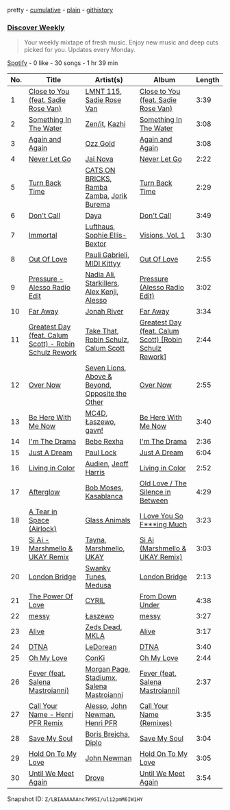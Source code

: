 pretty - [cumulative](/playlists/cumulative/37i9dQZEVXcMQ21aVFwcU6.md) - [plain](/playlists/plain/37i9dQZEVXcMQ21aVFwcU6) - [githistory](https://github.githistory.xyz/mdn522/spotify-playlist-archive/blob/main/playlists/plain/37i9dQZEVXcMQ21aVFwcU6)

### [Discover Weekly](https://open.spotify.com/playlist/37i9dQZEVXcMQ21aVFwcU6)

> Your weekly mixtape of fresh music\. Enjoy new music and deep cuts picked for you\. Updates every Monday.

[Spotify](https://open.spotify.com/user/spotify) - 0 like - 30 songs - 1 hr 39 min

| No. | Title | Artist(s) | Album | Length |
|---|---|---|---|---|
| 1 | [Close to You \(feat\. Sadie Rose Van\)](https://open.spotify.com/track/6G2psrvm6JGBYrsuMYG0dz) | [LMNT 115](https://open.spotify.com/artist/2uhgJK13algiylq9MtKRWu), [Sadie Rose Van](https://open.spotify.com/artist/26WIQmMRRABfsQCIhwtNns) | [Close to You \(feat\. Sadie Rose Van\)](https://open.spotify.com/album/1uGcrM3C3k3121zNKvDQCn) | 3:39 |
| 2 | [Something In The Water](https://open.spotify.com/track/00bzG9fwS0BxxZatnWuKEE) | [Zen/it](https://open.spotify.com/artist/5HirplYzqe2d6nvqIskR82), [Kazhi](https://open.spotify.com/artist/5GTYEYJqmYH3VlaRRnkaWj) | [Something In The Water](https://open.spotify.com/album/0FYJLlxza7cff7PuGcEZmC) | 3:08 |
| 3 | [Again and Again](https://open.spotify.com/track/07fu7m89fwYrTwScLwaghT) | [Ozz Gold](https://open.spotify.com/artist/0KZDvnSmE8sY5Q2PtUab2P) | [Again and Again](https://open.spotify.com/album/462KVKF9oYosCYY2imGvqN) | 3:08 |
| 4 | [Never Let Go](https://open.spotify.com/track/1TLNqLklSPgJYaQj9HhQqQ) | [Jai Nova](https://open.spotify.com/artist/7m0d5KbIfUlF3aY9KnTw5U) | [Never Let Go](https://open.spotify.com/album/0Ri4N8NfykSU7lNl2OkmRq) | 2:22 |
| 5 | [Turn Back Time](https://open.spotify.com/track/4MfwPiSESvofOu113l7YLn) | [CATS ON BRICKS](https://open.spotify.com/artist/6TbBdFGM4kvIpQkZK4G8Oa), [Ramba Zamba](https://open.spotify.com/artist/2WKa6e2EJicxfc2DLZ9S6o), [Jorik Burema](https://open.spotify.com/artist/5m9bQKYt5uwDbtBGB6x78P) | [Turn Back Time](https://open.spotify.com/album/5j3npzW1nDUNjGn4nctlZ6) | 2:29 |
| 6 | [Don't Call](https://open.spotify.com/track/1MqZc58tU1uLQ5CFLkHXb2) | [Daya](https://open.spotify.com/artist/6Dd3NScHWwnW6obMFbl1BH) | [Don't Call](https://open.spotify.com/album/1nY3JwvqVliwQgjmNVRPUP) | 3:49 |
| 7 | [Immortal](https://open.spotify.com/track/0nzVN0Ln1nnN5eSSUSmztb) | [Lufthaus](https://open.spotify.com/artist/0zlMouo6dENL2tsOY9JssU), [Sophie Ellis\-Bextor](https://open.spotify.com/artist/2cBh5lVMg222FFuRU7EfDE) | [Visions, Vol\. 1](https://open.spotify.com/album/4u118aJAyUdQmQAmyTdSyb) | 3:30 |
| 8 | [Out Of Love](https://open.spotify.com/track/4xH56OtuKM18dyGiyg7M18) | [Pauli Gabrieli](https://open.spotify.com/artist/40QvCO9mBoXc4cpqbCWbnp), [MIDI Kittyy](https://open.spotify.com/artist/0MskAXm9cAVHMKcrBziwV4) | [Out Of Love](https://open.spotify.com/album/2hnVXsQhLFOacUCQwXqQyR) | 2:55 |
| 9 | [Pressure \- Alesso Radio Edit](https://open.spotify.com/track/4uB7RmCoM5NAZKMYypDLpz) | [Nadia Ali](https://open.spotify.com/artist/1C60viSZv6BoYtrnkZ44g5), [Starkillers](https://open.spotify.com/artist/6gJE2UbjRlQBb0dFmMQTm0), [Alex Kenji](https://open.spotify.com/artist/57emG0pZhSfbfskupwZ4Bu), [Alesso](https://open.spotify.com/artist/4AVFqumd2ogHFlRbKIjp1t) | [Pressure \(Alesso Radio Edit\)](https://open.spotify.com/album/6KEKDpsquT9q0oiG3YcGyI) | 3:02 |
| 10 | [Far Away](https://open.spotify.com/track/17DIXAfHuxgFLvD17Rs0tB) | [Jonah River](https://open.spotify.com/artist/0vVA0qdQIcXdkeUwTO5e0f) | [Far Away](https://open.spotify.com/album/4wEFoM483MjMqOsclR3Uy7) | 3:34 |
| 11 | [Greatest Day \(feat\. Calum Scott\) \- Robin Schulz Rework](https://open.spotify.com/track/1Oae67sHC45sBQMrYhMiWF) | [Take That](https://open.spotify.com/artist/1XgFuvRd7r5g0h844A5ZUQ), [Robin Schulz](https://open.spotify.com/artist/3t5xRXzsuZmMDkQzgOX35S), [Calum Scott](https://open.spotify.com/artist/6ydoSd3N2mwgwBHtF6K7eX) | [Greatest Day \(feat\. Calum Scott\) \[Robin Schulz Rework\]](https://open.spotify.com/album/66L6pO8awweuEwUBn0cLdS) | 2:44 |
| 12 | [Over Now](https://open.spotify.com/track/606Z051kpzw0rrcBCYCTtR) | [Seven Lions](https://open.spotify.com/artist/6fcTRFpz0yH79qSKfof7lp), [Above & Beyond](https://open.spotify.com/artist/10gzBoINW3cLJfZUka8Zoe), [Opposite the Other](https://open.spotify.com/artist/3YPzVOVeAXdzhmnffu1WjZ) | [Over Now](https://open.spotify.com/album/7udk1qiys7QiEPKN9lY8a4) | 2:55 |
| 13 | [Be Here With Me Now](https://open.spotify.com/track/5vOZflu9doigyNV5ifO7pr) | [MC4D](https://open.spotify.com/artist/2MbY32LPINIi9P6PCkrOJI), [Łaszewo](https://open.spotify.com/artist/6jxGLrn1I14RIeRYodOpLN), [gavn!](https://open.spotify.com/artist/2pQzh5cuuqpDErGZNaOULd) | [Be Here With Me Now](https://open.spotify.com/album/6lWwhdj8KEiRGIyhs2lDZB) | 3:40 |
| 14 | [I'm The Drama](https://open.spotify.com/track/21KShmFSfzVOaYAJmMLbHG) | [Bebe Rexha](https://open.spotify.com/artist/64M6ah0SkkRsnPGtGiRAbb) | [I'm The Drama](https://open.spotify.com/album/6rhEdVWLmMzxnp8KVppcjx) | 2:36 |
| 15 | [Just A Dream](https://open.spotify.com/track/6IWdEvxikSW44nNOPvuZcX) | [Paul Lock](https://open.spotify.com/artist/5Maf1cbMt9JIF4HBnpdH84) | [Just A Dream](https://open.spotify.com/album/4lommtFfwwxX8MI23r0JYP) | 6:04 |
| 16 | [Living in Color](https://open.spotify.com/track/2lsNq7K3vPA9ONx4wVOdql) | [Audien](https://open.spotify.com/artist/4xnMDfgEmXZEEDdITKcGuE), [Jeoff Harris](https://open.spotify.com/artist/434nBUvWgd5pcPv2bmyKy4) | [Living in Color](https://open.spotify.com/album/2mXd7GKfRyX2LyXMCmZKeE) | 2:52 |
| 17 | [Afterglow](https://open.spotify.com/track/1Aic3Xbzma3Nb0sSwqGCdf) | [Bob Moses](https://open.spotify.com/artist/6LHsnRBUYhFyt01PdKXAF5), [Kasablanca](https://open.spotify.com/artist/297Z0teiCkp5s9eneWROpI) | [Old Love / The Silence in Between](https://open.spotify.com/album/7lzmVCDtNyrnJuzurcmB4p) | 4:29 |
| 18 | [A Tear in Space \(Airlock\)](https://open.spotify.com/track/6l6XVeeoTe3ggya4fLY8l8) | [Glass Animals](https://open.spotify.com/artist/4yvcSjfu4PC0CYQyLy4wSq) | [I Love You So F\*\*\*ing Much](https://open.spotify.com/album/5i6LJyHq9wxLSecf0N2Iuw) | 3:23 |
| 19 | [Si Ai \- Marshmello & UKAY Remix](https://open.spotify.com/track/14e2ob5d6fW1TTn5ZlXF5N) | [Tayna](https://open.spotify.com/artist/5Cj0xJrG2k8TPOJQ1vdAmZ), [Marshmello](https://open.spotify.com/artist/64KEffDW9EtZ1y2vBYgq8T), [UKAY](https://open.spotify.com/artist/61g8SMtoEd288zbblnptOJ) | [Si Ai \(Marshmello & UKAY Remix\)](https://open.spotify.com/album/2Gg8UFmwKnV5CcATPbGnba) | 3:03 |
| 20 | [London Bridge](https://open.spotify.com/track/3EyVQGsh8WhY40GF8j5RsX) | [Swanky Tunes](https://open.spotify.com/artist/06cLuOP0p7VAnBnqil1eWX), [Medusa](https://open.spotify.com/artist/08Cmz2Whs8UYTPT4Th0c8w) | [London Bridge](https://open.spotify.com/album/3rsgBSBXZzU1gPb7fgbTen) | 2:13 |
| 21 | [The Power Of Love](https://open.spotify.com/track/0xg8zLBMPYUMtM9IkeVdKh) | [CYRIL](https://open.spotify.com/artist/11kt6ggsdxvI8MhyeSMKom) | [From Down Under](https://open.spotify.com/album/2nxaRG5BT18Zdjgy8xzWLd) | 4:38 |
| 22 | [messy](https://open.spotify.com/track/3CPhCNH8rV1czzGSmXm9TH) | [Łaszewo](https://open.spotify.com/artist/6jxGLrn1I14RIeRYodOpLN) | [messy](https://open.spotify.com/album/4XoiPhxyT8riRh4V2enQZP) | 3:27 |
| 23 | [Alive](https://open.spotify.com/track/5bFuHlXKw66Uu2cHKn5bf8) | [Zeds Dead](https://open.spotify.com/artist/67qogtRNI0GjUr8PlaG6Zh), [MKLA](https://open.spotify.com/artist/57Vnemieu10x71jR2UWc4o) | [Alive](https://open.spotify.com/album/424AkXXKYZsnsoiBrW64oh) | 3:17 |
| 24 | [DTNA](https://open.spotify.com/track/3KOaTDwruVlA30kg81WRrx) | [LeDorean](https://open.spotify.com/artist/33m7VtP8WxR5FhUKIMOB46) | [DTNA](https://open.spotify.com/album/3ZrZNrzCfXaKLLzJbji6T7) | 3:40 |
| 25 | [Oh My Love](https://open.spotify.com/track/2UijQcg9x42vsbXYh0PzPO) | [ConKi](https://open.spotify.com/artist/2oBcbbUQy8Md3FYXifyPTF) | [Oh My Love](https://open.spotify.com/album/6qmAyfyVZn5ctUnKEsVt2y) | 2:44 |
| 26 | [Fever \(feat\. Salena Mastroianni\)](https://open.spotify.com/track/6SyWRc7vTspPxK8oudF6mc) | [Morgan Page](https://open.spotify.com/artist/1N9n8MSxrr4Emhb566493b), [Stadiumx](https://open.spotify.com/artist/0DRf6JJDQnRnz0Yp209CmH), [Salena Mastroianni](https://open.spotify.com/artist/0X9HZbVBzUgugjKVgrYk6W) | [Fever \(feat\. Salena Mastroianni\)](https://open.spotify.com/album/5cgPp6YZCkPQK9eI2MeXqL) | 2:37 |
| 27 | [Call Your Name \- Henri PFR Remix](https://open.spotify.com/track/1MUPDV8Hyz0iljyAKQAVkW) | [Alesso](https://open.spotify.com/artist/4AVFqumd2ogHFlRbKIjp1t), [John Newman](https://open.spotify.com/artist/34v5MVKeQnIo0CWYMbbrPf), [Henri PFR](https://open.spotify.com/artist/6n9XmMc3mX18mrTHYOCPIq) | [Call Your Name \(Remixes\)](https://open.spotify.com/album/01hRhyAiNnaz2SeosAXPIo) | 3:35 |
| 28 | [Save My Soul](https://open.spotify.com/track/0FAlTV2xvP1WgfKCXQ8o53) | [Boris Brejcha](https://open.spotify.com/artist/6caPJFLv1wesmM7gwK1ACy), [Diplo](https://open.spotify.com/artist/5fMUXHkw8R8eOP2RNVYEZX) | [Save My Soul](https://open.spotify.com/album/13jwc3YVFFMgTzotfBv674) | 3:04 |
| 29 | [Hold On To My Love](https://open.spotify.com/track/729INrfxIsfZ5EVNFacZjD) | [John Newman](https://open.spotify.com/artist/34v5MVKeQnIo0CWYMbbrPf) | [Hold On To My Love](https://open.spotify.com/album/4CNTkiERhYxBADkJA7LEyO) | 3:05 |
| 30 | [Until We Meet Again](https://open.spotify.com/track/6EyVi6QyhwWIRcre1GuhGg) | [Drove](https://open.spotify.com/artist/6gqVaWZY9PVt1Lf42j4sZI) | [Until We Meet Again](https://open.spotify.com/album/5zGUHHJsn0GRglaZQ0QVtg) | 3:54 |

Snapshot ID: `Z/LBIAAAAAAnc7W95I/uli2pmM6IW1HY`
